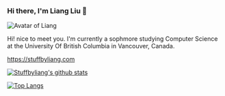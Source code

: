 ### Hi there, I'm Liang Liu 👋

![Avatar of Liang](https://stuffbyliang.com/avatar.svg)

Hi! nice to meet you. I'm currently a sophmore studying Computer Science at the University Of British Columbia in Vancouver, Canada.

https://stuffbyliang.com

[![Stuffbyliang's github stats](https://github-readme-stats.vercel.app/api?username=stuffbyliang&count_private=true&show_icons=1)](https://github.com/anuraghazra/github-readme-stats)

[![Top Langs](https://github-readme-stats.vercel.app/api/top-langs/?username=stuffbyliang)](https://github.com/anuraghazra/github-readme-stats)
